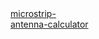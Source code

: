 <!-- Begin SF Tag -->
<div class="sf-root" data-id="3553049" data-badge="oss-users-love-us-black" style="width:125px">
    <a href="https://sourceforge.net/projects/microstrip-antenna-calculator/" target="_blank">microstrip-antenna-calculator</a>
</div>
<script>(function () {var sc=document.createElement('script');sc.async=true;sc.src='https://b.sf-syn.com/badge_js?sf_id=3553049';var p=document.getElementsByTagName('script')[0];p.parentNode.insertBefore(sc, p);})();
</script>
<!-- End SF Tag -->
